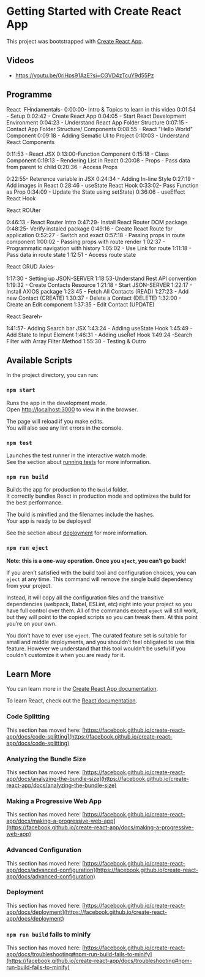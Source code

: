 # Getting Started with Create React App

This project was bootstrapped with [Create React App](https://github.com/facebook/create-react-app).

## Videos 

* https://youtu.be/0riHps91AzE?si=CGVD4zTcuY9d55Pz

## Programme

React  FHndamentałs-
0:00:00- Intro & Topics to learn in this video
0:01:54 - Setup
0:02:42 - Create React App
0:04:05 - Start React Development Environment
0:04:23 - Understand React App Folder Structure
0:07:15 - Contact App Folder Structure/ Components
0:08:55 - React "Hello World" Component
0:09:18 - Adding Sematic Ul to Project
0:10:03 - Understand React Components

0:11:53 - React JSX
0:13:00-Function Component
0:15:18 - Class Component
0:19:13 - Rendering List in React
0:20:08 - Props - Pass data from parent to child
0:20:36 - Access Props

0:22:55- Reterence variable in JSX
0:24:34 - Adding In-line Style
0:27:19 - Add images in React
0:28:46 - useState React Hook
0:33:02- Pass Function as Prop
0:34:09 - Update the State using setState)
0:36:06 - useEffect React Hook

React ROUter

0:46:13 - React Router Intro
0:47:29- Install React Router DOM package
0:48:25- Verify instaled package
0:49:16 - Create React Route for application
0:52:27 - Switch and exact
0:57:18 - Passing props in route component
1:00:02 - Passing props with route render
1:02:37 - Programmatic navigation with history
1:05:02 - Use Link for route
1:11:18 - Pass data in route state
1:12:51 - Access route state

React GRUD Axies-

1:17:30 - Setting up JSON-SERVER
1:18:53-Understand Rest APl convention
1:19:32 - Create Contacts Resource
1:21:18 - Start JSON-SERVER
1:22:17 - Install AXIOS package
1:23:45 - Fetch All Contacts (READ)
1:27:23 - Add new Contact (CREATE)
1:30:37 - Delete a Contact (DELETE)
1:32:00 - Create an Edit component
1:37:35 - Edit Contact (UPDATE)

React Seareh-

1:41:57- Adding Search bar JSX
1:43:24 - Adding useState Hook
1:45:49 - Add State to Input Element
1:46:31 - Adding useRef Hook
1:49:24 -Search Filter with Array Filter Method
1:55:30 - Testing & Outro

## Available Scripts

In the project directory, you can run:

### `npm start`

Runs the app in the development mode.\
Open [http://localhost:3000](http://localhost:3000) to view it in the browser.

The page will reload if you make edits.\
You will also see any lint errors in the console.

### `npm test`

Launches the test runner in the interactive watch mode.\
See the section about [running tests](https://facebook.github.io/create-react-app/docs/running-tests) for more information.

### `npm run build`

Builds the app for production to the `build` folder.\
It correctly bundles React in production mode and optimizes the build for the best performance.

The build is minified and the filenames include the hashes.\
Your app is ready to be deployed!

See the section about [deployment](https://facebook.github.io/create-react-app/docs/deployment) for more information.

### `npm run eject`

**Note: this is a one-way operation. Once you `eject`, you can’t go back!**

If you aren’t satisfied with the build tool and configuration choices, you can `eject` at any time. This command will remove the single build dependency from your project.

Instead, it will copy all the configuration files and the transitive dependencies (webpack, Babel, ESLint, etc) right into your project so you have full control over them. All of the commands except `eject` will still work, but they will point to the copied scripts so you can tweak them. At this point you’re on your own.

You don’t have to ever use `eject`. The curated feature set is suitable for small and middle deployments, and you shouldn’t feel obligated to use this feature. However we understand that this tool wouldn’t be useful if you couldn’t customize it when you are ready for it.

## Learn More

You can learn more in the [Create React App documentation](https://facebook.github.io/create-react-app/docs/getting-started).

To learn React, check out the [React documentation](https://reactjs.org/).

### Code Splitting

This section has moved here: [https://facebook.github.io/create-react-app/docs/code-splitting](https://facebook.github.io/create-react-app/docs/code-splitting)

### Analyzing the Bundle Size

This section has moved here: [https://facebook.github.io/create-react-app/docs/analyzing-the-bundle-size](https://facebook.github.io/create-react-app/docs/analyzing-the-bundle-size)

### Making a Progressive Web App

This section has moved here: [https://facebook.github.io/create-react-app/docs/making-a-progressive-web-app](https://facebook.github.io/create-react-app/docs/making-a-progressive-web-app)

### Advanced Configuration

This section has moved here: [https://facebook.github.io/create-react-app/docs/advanced-configuration](https://facebook.github.io/create-react-app/docs/advanced-configuration)

### Deployment

This section has moved here: [https://facebook.github.io/create-react-app/docs/deployment](https://facebook.github.io/create-react-app/docs/deployment)

### `npm run build` fails to minify

This section has moved here: [https://facebook.github.io/create-react-app/docs/troubleshooting#npm-run-build-fails-to-minify](https://facebook.github.io/create-react-app/docs/troubleshooting#npm-run-build-fails-to-minify)
